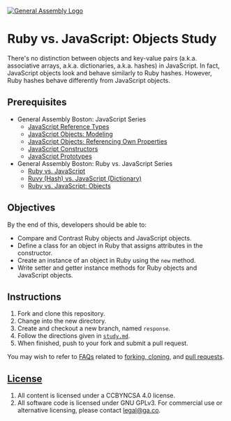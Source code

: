 [![General Assembly Logo](https://camo.githubusercontent.com/1a91b05b8f4d44b5bbfb83abac2b0996d8e26c92/687474703a2f2f692e696d6775722e636f6d2f6b6538555354712e706e67)](https://generalassemb.ly/education/web-development-immersive)

# Ruby vs. JavaScript: Objects Study

There's no distinction between objects and key-value pairs (a.k.a. associative
arrays, a.k.a. dictionaries, a.k.a. hashes) in JavaScript. In fact, JavaScript
objects look and behave similarly to Ruby hashes. However, Ruby hashes behave
differently from JavaScript objects.

## Prerequisites

-   General Assembly Boston: JavaScript Series
    -   [JavaScript Reference Types](https://github.com/ga-wdi-boston/js-reference-types)
    -   [JavaScript Objects: Modeling](https://github.com/ga-wdi-boston/js-objects-modeling)
    -   [JavaScript Objects: Referencing Own Properties](https://github.com/ga-wdi-boston/js-objects-this)
    -   [JavaScript Constructors](https://github.com/ga-wdi-boston/js-objects-constructors)
    -   [JavaScript Prototypes](https://github.com/ga-wdi-boston/js-objects-prototypes)
-   General Assembly Boston: Ruby vs. JavaScript Series
    -   [Ruby vs. JavaScript](https://github.com/ga-wdi-boston/ruby-vs-js)
    -   [Ruvy (Hash) vs. JavaScript (Dictionary)](https://github.com/ga-wdi-boston/ruby-vs-js-hash-dictionary)
    -   [Ruby vs. JavaScript: Objects](https://github.com/ga-wdi-boston/ruby-object)

## Objectives

By the end of this, developers should be able to:

-   Compare and Contrast Ruby objects and JavaScript objects.
-   Define a class for an object in Ruby that assigns attributes in the
    constructor.
-   Create an instance of an object in Ruby using the `new` method.
-   Write setter and getter instance methods for Ruby objects and JavaScript
    objects.

## Instructions

1.  Fork and clone this repository.
1.  Change into the new directory.
1.  Create and checkout a new branch, named `response`.
1.  Follow the directions given in [`study.md`](study.md).
1.  When finished, push to your fork and submit a pull request.

You may wish to refer to [FAQs](https://github.com/ga-wdi-boston/meta/wiki/)
related to [forking,
cloning](https://github.com/ga-wdi-boston/meta/wiki/ForkAndClone), and [pull
requests](https://github.com/ga-wdi-boston/meta/wiki/PullRequest).

## [License](LICENSE)

1.  All content is licensed under a CC­BY­NC­SA 4.0 license.
1.  All software code is licensed under GNU GPLv3. For commercial use or
    alternative licensing, please contact legal@ga.co.
